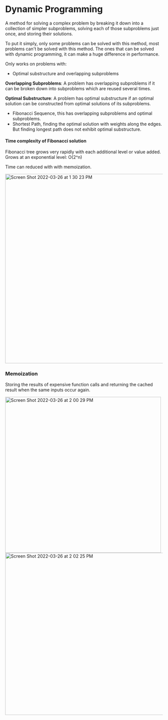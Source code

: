 # Dynamic Programming
A method for solving a complex problem by breaking it down into a collection of simpler subproblems, solving each of those subproblems just once, and storing their solutions. 

To put it simply, only some problems can be solved with this method, most problems can't be solved with this method. The ones that can be solved with dynamic programming, it can make a huge difference in performance. 

Only works on problems with:
* Optimal substructure and overlapping subproblems 

**Overlapping Subproblems**: A problem has overlapping subproblems if it can be broken down into subproblems which are reused several times. 

**Optimal Substructure**: A problem has optimal substructure if an optimal solution can be constructed from optimal solutions of its subproblems. 

* Fibonacci Sequence, this has overlapping subproblems and optimal subproblems. 
* Shortest Path, finding the optimal solution with weights along the edges. But finding longest path does not exhibit optimal substructure. 

#### Time complexity of Fibonacci solution
Fibonacci tree grows very rapidly with each additional level or value added. Grows at an exponential level: O(2^n) 

Time can reduced with with memoization. 

<img width="605" alt="Screen Shot 2022-03-26 at 1 30 23 PM" src="https://user-images.githubusercontent.com/25594064/160252583-8732c12c-8b13-4683-a933-a23dcb871bd4.png">



### Memoization 
Storing the results of expensive function calls and returning the cached result when the same inputs occur again. 


<img width="498" alt="Screen Shot 2022-03-26 at 2 00 29 PM" src="https://user-images.githubusercontent.com/25594064/160253511-47173ebb-df0b-4747-b54e-31ec7a449a99.png">


<img width="518" alt="Screen Shot 2022-03-26 at 2 02 25 PM" src="https://user-images.githubusercontent.com/25594064/160253566-58489865-91f5-4310-9a30-ce88f1e6a593.png">
